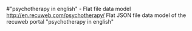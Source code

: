 #"psychotherapy in english" - Flat file data model
http://en.recuweb.com/psychotherapy/
Flat JSON file data model of the recuweb portal "psychotherapy in english"

